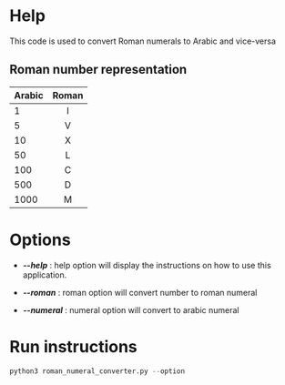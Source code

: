 # Help
This code is used to convert Roman numerals to Arabic and vice-versa
## Roman number representation

| Arabic         | Roman        |
| ------------- |:-------------:|
| 1             |I              |  
| 5             |V              |
| 10            |X              |
| 50            |L              |
| 100           |C              |
| 500           |D              |
| 1000          |M              |


# Options
* **_--help_** :  help option will display the instructions on how to use this application.

* **_--roman_** : roman option will convert number to roman numeral

* **_--numeral_** : numeral option will convert to arabic numeral
# Run instructions
```python
python3 roman_numeral_converter.py --option 
```